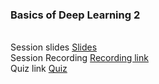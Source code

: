 ### Basics of Deep Learning 2

<br>Session slides [Slides](https://github.com/analytics-club-iitm/Summer-School-2021/blob/main/session5/DL_session_2.pdf)
<br>Session Recording [Recording link](https://drive.google.com/file/d/1Ek4Z2tihbln8gKO1U6UB7cSNXacr6FSd/view?usp=sharing)
<br>Quiz link [Quiz](https://forms.gle/tDzGHtj3TZ1HGh1M7)
